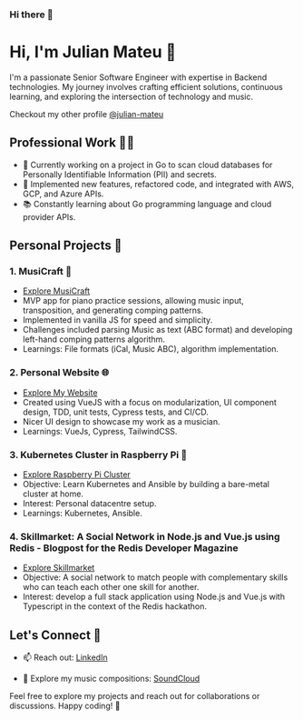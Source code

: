 ### Hi there 👋

<!--
**julianmateu/julianmateu** is a ✨ _special_ ✨ repository because its `README.md` (this file) appears on your GitHub profile.

Here are some ideas to get you started:

- 🔭 I’m currently working on ...
- 🌱 I’m currently learning ...
- 👯 I’m looking to collaborate on ...
- 🤔 I’m looking for help with ...
- 💬 Ask me about ...
- 📫 How to reach me: ...
- 😄 Pronouns: ...
- ⚡ Fun fact: ...
-->

# Hi, I'm Julian Mateu 👋

I'm a passionate Senior Software Engineer with expertise in Backend technologies. My journey involves crafting efficient solutions, continuous learning, and exploring the intersection of technology and music.

Checkout my other profile [@julian-mateu](https://github.com/julian-mateu/raspi-cluster)

## Professional Work 👨‍💻

- 🔭 Currently working on a project in Go to scan cloud databases for Personally Identifiable Information (PII) and secrets.
- 🚀 Implemented new features, refactored code, and integrated with AWS, GCP, and Azure APIs.
- 📚 Constantly learning about Go programming language and cloud provider APIs.

## Personal Projects 🚀

### 1. MusiCraft 🎹
- [Explore MusiCraft](https://musicraft.tiiny.site/#tab=practice-tab&abc=eyJuYW1lIjoiMjAyNC0wMS0wNFQxOTowMzowMC44MzhaIiwia2V5IjoiQuKZrSIsImFiYyI6Ikw6IDEvOFxuTTogMy80XG5ROiA5MFxuSzpcbiUlc3RhdmVzIHsxIDJ9XG5LOiBCYlxuVjogMSBjbGVmPXRyZWJsZVxuVjogMiBjbGVmPWJhc3NcbltWOjFdICgoM0ZHRiA9RUZkYyB8IEI2KSB8fFxuW1Y6Ml0gRiwsMiAoW0EsMkVdIEYsMikgfCBCLCwyIFtGLEIsRF00IHx8XG4gICAgIn0=)
- MVP app for piano practice sessions, allowing music input, transposition, and generating comping patterns.
- Implemented in vanilla JS for speed and simplicity.
- Challenges included parsing Music as text (ABC format) and developing left-hand comping patterns algorithm.
- Learnings: File formats (iCal, Music ABC), algorithm implementation.

### 2. Personal Website 🌐
- [Explore My Website](https://www.jmateu.co.uk)
- Created using VueJS with a focus on modularization, UI component design, TDD, unit tests, Cypress tests, and CI/CD.
- Nicer UI design to showcase my work as a musician.
- Learnings: VueJs, Cypress, TailwindCSS.

### 3. Kubernetes Cluster in Raspberry Pi 🚀
- [Explore Raspberry Pi Cluster](https://github.com/julian-mateu/raspi-cluster)
- Objective: Learn Kubernetes and Ansible by building a bare-metal cluster at home.
- Interest: Personal datacentre setup.
- Learnings: Kubernetes, Ansible.

### 4. Skillmarket: A Social Network in Node.js and Vue.js using Redis - Blogpost for the Redis Developer Magazine
- [Explore Skillmarket](https://github.com/julianmateu/skillmarket-blogpost)
- Objective: A social network to match people with complementary skills who can teach each other one skill for another.
- Interest: develop a full stack application using Node.js and Vue.js with Typescript in the context of the Redis hackathon.

## Let's Connect 🤝

- 📫 Reach out: [LinkedIn](https://www.linkedin.com/in/julian-mateu/)
<!-- TODO: when pluralsight fixes their bug - ⚡ Checkout my courses: [Pluralsight](https://www.pluralsight.com/authors/julian-mateu) -->
- 🎵 Explore my music compositions: [SoundCloud](https://soundcloud.com/julian-mateu)

Feel free to explore my projects and reach out for collaborations or discussions. Happy coding! 🚀
